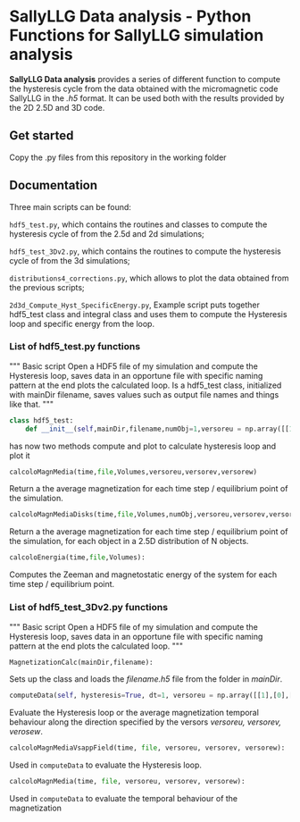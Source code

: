 # **SallyLLG Data analysis** - Python Functions for **SallyLLG** simulation analysis

**SallyLLG Data analysis** provides a series of different function to compute the hysteresis cycle from the data obtained with the micromagnetic code SallyLLG in the *.h5* format. It can be used both with the results provided by the 2D 2.5D and 3D code.

## Get started

Copy the  .py files from this repository in the working folder


## Documentation

Three main scripts can be found:

  `hdf5_test.py`, which contains the routines and classes to compute the hysteresis cycle of from the 2.5d and 2d simulations;
  
  `hdf5_test_3Dv2.py`, which contains the routines to compute the hysteresis cycle of from the 3d simulations;
  
  `distributions4_corrections.py`, which allows to plot the data obtained from the previous scripts;
  
  `2d3d_Compute_Hyst_SpecificEnergy.py`, Example script puts together hdf5_test class and integral class and uses them to compute the Hysteresis loop and specific energy from the loop.
  
### List of hdf5_test.py functions

"""
Basic script Open a HDF5 file of my simulation and compute the Hysteresis loop, saves data in an opportune file with specific naming pattern
at the end plots the calculated loop.
Is a hdf5_test class, initialized with mainDir filename, saves values such as output file names and things like that.
"""
```python
class hdf5_test:
    def __init__(self,mainDir,filename,numObj=1,versoreu = np.array([[1],[0],[0]]),versorev = np.array([[1],[0],[0]]),versorew = np.array([[1],[0],[0]]))
```
has now two methods compute and plot to calculate hysteresis loop and plot it

```python
calcoloMagnMedia(time,file,Volumes,versoreu,versorev,versorew)
```
Return a the average magnetization for each time step / equilibrium point of the simulation.

```python
calcoloMagnMediaDisks(time,file,Volumes,numObj,versoreu,versorev,versorew)
```
Return a the average magnetization for each time step / equilibrium point of the simulation, for each object in a 2.5D distribution of N objects.

```python
calcoloEnergia(time,file,Volumes):
```
Computes the Zeeman and magnetostatic energy of the system for each time step / equilibrium point.


### List of hdf5_test_3Dv2.py functions

"""
Basic script Open a HDF5 file of my simulation and compute the Hysteresis loop, saves data in an opportune file with specific naming pattern
at the end plots the calculated loop.
"""

```python
MagnetizationCalc(mainDir,filename):
```
Sets up the class and loads the *filename.h5* file from the folder in *mainDir*.

```python
computeData(self, hysteresis=True, dt=1, versoreu = np.array([[1],[0],[0]]), versorev = np.array([[0],[1],[0]]), versorew = np.array([[0],[0],[1]])):
```
Evaluate the Hysteresis loop or the average magnetization temporal behaviour along the direction specified by the versors *versoreu, versorev, verosew*.

```python
calcoloMagnMediaVsappField(time, file, versoreu, versorev, versorew):
```
Used in `computeData` to evaluate the Hysteresis loop.

```python
calcoloMagnMedia(time, file, versoreu, versorev, versorew):
```
Used in `computeData` to evaluate the temporal behaviour of the magnetization
